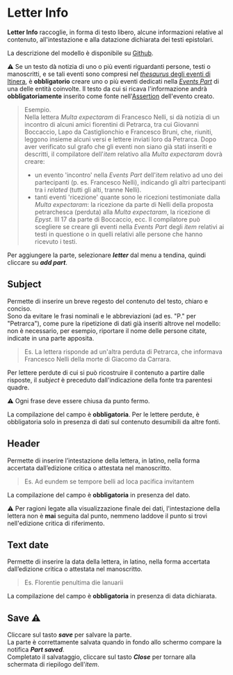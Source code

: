 # Letter Info

**Letter Info** raccoglie, in forma di testo libero, alcune informazioni relative al contenuto, all'intestazione e alla datazione dichiarata dei testi epistolari.  

La descrizione del modello è disponibile su [Github](https://github.com/vedph/cadmus-itinera#letterinfopart).  

⚠️ Se un testo dà notizia di uno o più eventi riguardanti persone, testi o manoscritti, e se tali eventi sono compresi nel [_thesaurus_ degli eventi di Itinera](Events_Thesaurus.md), è **obbligatorio** creare uno o più eventi dedicati nella [_Events Part_](Events_Part.md) di una delle entità coinvolte. Il testo da cui si ricava l'informazione andrà **obbligatoriamente** inserito come fonte nell'[Assertion](Assertion_Brick.md) dell'evento creato.

> Esempio.   
Nella lettera _Multa expectaram_ di Francesco Nelli, si dà notizia di un incontro di alcuni amici fiorentini di Petrarca, tra cui Giovanni Boccaccio, Lapo da Castiglionchio e Francesco Bruni, che, riuniti, leggono insieme alcuni versi e lettere inviati loro da Petrarca. Dopo aver verificato sul grafo che gli eventi non siano già stati inseriti e descritti, il compilatore dell'_item_ relativo alla _Multa expectaram_ dovrà creare:  
> - un evento 'incontro' nella _Events Part_ dell'_item_ relativo ad uno dei partecipanti (p. es. Francesco Nelli), indicando gli altri partecipanti tra i _related_ (tutti gli alti, tranne Nelli). 
> - tanti eventi 'ricezione' quante sono le ricezioni testimoniate dalla _Multa expectaram_: la ricezione da parte di Nelli della proposta petrarchesca (perduta) alla _Multa expectaram_, la ricezione di _Epyst._ III 17 da parte di Boccaccio, ecc. Il compilatore può scegliere se creare gli eventi nella _Events Part_ degli _item_ relativi ai testi in questione o in quelli relativi alle persone che hanno ricevuto i testi.

Per aggiungere la parte, selezionare **_letter_** dal menu a tendina, quindi cliccare su **_add part_**.

## Subject
Permette di inserire un breve regesto del contenuto del testo, chiaro e conciso.   
Sono da evitare le frasi nominali e le abbreviazioni (ad es. "P." per "Petrarca"), come pure la ripetizione di dati già inseriti altrove nel modello: non è necessario, per esempio, riportare il nome delle persone citate, indicate in una parte apposita.  

> Es. La lettera risponde ad un'altra perduta di Petrarca, che informava Francesco Nelli della morte di Giacomo da Carrara.

Per lettere perdute di cui si può ricostruire il contenuto a partire dalle risposte, il _subject_ è preceduto dall'indicazione della fonte tra parentesi quadre. 

⚠️ Ogni frase deve essere chiusa da punto fermo.  

La compilazione del campo è **obbligatoria**. Per le lettere perdute, è obbligatoria solo in presenza di dati sul contenuto desumibili da altre fonti. 

## Header
Permette di inserire l’intestazione della lettera, in latino, nella forma accertata dall’edizione critica o attestata nel manoscritto.

> Es. Ad eundem se tempore belli ad loca pacifica invitantem

La compilazione del campo è **obbligatoria** in presenza del dato. 

⚠️ Per ragioni legate alla visualizzazione finale dei dati, l'intestazione della lettera non è **mai** seguita dal punto, nemmeno laddove il punto si trovi nell'edizione critica di riferimento.  

## Text date
Permette di inserire la data della lettera, in latino, nella forma accertata dall’edizione critica o attestata nel manoscritto.

> Es. Florentie penultima die Ianuarii

La compilazione del campo è **obbligatoria** in presenza di data dichiarata. 

## Save ⚠️ 
Cliccare sul tasto **_save_** per salvare la parte.  
La parte è correttamente salvata quando in fondo allo schermo compare la notifica **_Part saved_**.  
Completato il salvataggio, cliccare sul tasto **_Close_** per tornare alla schermata di riepilogo dell'_item_.
